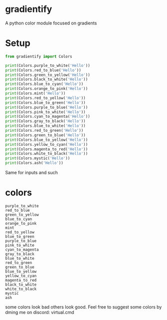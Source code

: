 # gradientify
A python color module focused on gradients

# Setup
```python
from gradientify import Colors

print(Colors.purple_to_white('Hello'))
print(Colors.red_to_blue('Hello'))
print(Colors.green_to_yellow('Hello'))
print(Colors.black_to_white('Hello'))
print(Colors.blue_to_cyan('Hello'))
print(Colors.orange_to_pink('Hello'))
print(Colors.mint('Hello'))
print(Colors.red_to_yellow('Hello'))
print(Colors.blue_to_green('Hello'))
print(Colors.purple_to_blue('Hello'))
print(Colors.pink_to_white('Hello'))
print(Colors.cyan_to_magenta('Hello'))
print(Colors.gray_to_black('Hello'))
print(Colors.blue_to_white('Hello'))
print(Colors.red_to_green('Hello'))
print(Colors.green_to_blue('Hello'))
print(Colors.blue_to_yellow('Hello'))
print(Colors.yellow_to_cyan('Hello'))
print(Colors.magenta_to_red('Hello'))
print(Colors.white_to_black('Hello'))
print(Colors.mystic('Hello'))
print(Colors.ash('Hello'))
```
Same for inputs and such

# colors
```
purple_to_white
red_to_blue
green_to_yellow
blue_to_cyan
orange_to_pink
mint
red_to_yellow
blue_to_green
purple_to_blue
pink_to_white
cyan_to_magenta
gray_to_black
blue_to_white
red_to_green
green_to_blue
blue_to_yellow
yellow_to_cyan
magenta_to_red
black_to_white
white_to_black
mystic
ash
```
some colors look bad others look good.
Feel free to suggest some colors by dming me on discord: virtual.cmd
